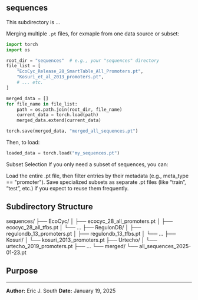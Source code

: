 ## sequences

This subdirectory is ...



Merging multiple ``.pt`` files, for exmaple from one data source or subset:
  ```python
  import torch
  import os

  root_dir = "sequences"  # e.g., your "sequences" directory
  file_list = [
      "EcoCyc_Release_28_SmartTable_All_Promoters.pt",
      "Kosuri_et_al_2013_promoters.pt",
      # ... etc.
  ]

  merged_data = []
  for file_name in file_list:
      path = os.path.join(root_dir, file_name)
      current_data = torch.load(path)
      merged_data.extend(current_data)

  torch.save(merged_data, "merged_all_sequences.pt")
  ```

Then, to load:
```python
loaded_data = torch.load("my_sequences.pt")
```



Subset Selection
If you only need a subset of sequences, you can:

Load the entire .pt file, then filter entries by their metadata (e.g., meta_type == "promoter").
Save specialized subsets as separate .pt files (like “train”, “test”, etc.) if you expect to reuse them frequently.

## Subdirectory Structure


sequences/
├── EcoCyc/
│   ├── ecocyc_28_all_promoters.pt
│   ├── ecocyc_28_all_tfbs.pt
│   └── ...
├── RegulonDB/
│   ├── regulondb_13_promoters.pt
│   ├── regulondb_13_tfbs.pt
│   └── ...
├── Kosuri/
│   └── kosuri_2013_promoters.pt
├── Urtecho/
│   └── urtecho_2019_promoters.pt
├── ...
└── merged/
    └── all_sequences_2025-01-23.pt





## Purpose



---

**Author:** Eric J. South 
**Date:** January 19, 2025